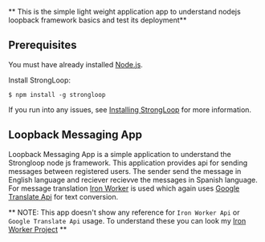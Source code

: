 ** This is the simple light weight application app to understand nodejs loopback framework basics and test its deployment**

## Prerequisites

You must have already installed [Node.js](https://nodejs.org/).

Install StrongLoop:
```
$ npm install -g strongloop
```

If you run into any issues, see [Installing StrongLoop](http://docs.strongloop.com/display/LB/Installing+StrongLoop)
for more information.

## Loopback Messaging App

Loopback Messaging App is a simple application to understand the Strongloop node js framework. This application provides api
for sending messages between registered users. The sender send the message in English language and reciever recievve the messages 
in Spanish language. For message translation [Iron Worker](https://www.iron.io/platform/ironworker/) is used which again uses 
[Google Translate Api](https://translate.google.co.in/) for text conversion.

** NOTE: This app doesn't show any reference for `Iron Worker Api` or `Google Translate Api` usage. To understand these you can look my [Iron Worker Project](https://github.com/aquid/Iron_worker_Translate) **